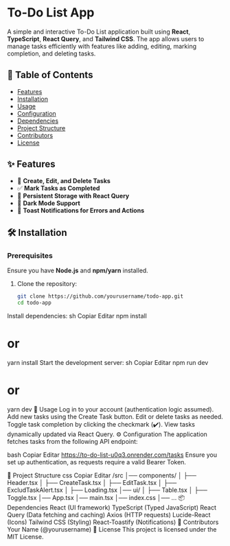 # To-Do List App

A simple and interactive To-Do List application built using **React**, **TypeScript**, **React Query**, and **Tailwind CSS**. The app allows users to manage tasks efficiently with features like adding, editing, marking completion, and deleting tasks.

## 📖 Table of Contents

- [Features](#features)
- [Installation](#installation)
- [Usage](#usage)
- [Configuration](#configuration)
- [Dependencies](#dependencies)
- [Project Structure](#project-structure)
- [Contributors](#contributors)
- [License](#license)

## ✨ Features

- 📝 **Create, Edit, and Delete Tasks**  
- ✅ **Mark Tasks as Completed**  
- 🔄 **Persistent Storage with React Query**  
- 🎨 **Dark Mode Support**  
- 📢 **Toast Notifications for Errors and Actions**  

## 🛠 Installation

### Prerequisites

Ensure you have **Node.js** and **npm/yarn** installed.

1. Clone the repository:
   ```sh
   git clone https://github.com/yourusername/todo-app.git
   cd todo-app

Install dependencies:
sh
Copiar
Editar
npm install
# or
yarn install
Start the development server:
sh
Copiar
Editar
npm run dev
# or
yarn dev
🚀 Usage
Log in to your account (authentication logic assumed).
Add new tasks using the Create Task button.
Edit or delete tasks as needed.
Toggle task completion by clicking the checkmark (✔️).
View tasks dynamically updated via React Query.
⚙️ Configuration
The application fetches tasks from the following API endpoint:

bash
Copiar
Editar
https://to-do-list-u0q3.onrender.com/tasks
Ensure you set up authentication, as requests require a valid Bearer Token.

📂 Project Structure
css
Copiar
Editar
/src
│── components/
│   ├── Header.tsx
│   ├── CreateTask.tsx
│   ├── EditTask.tsx
│   ├── ExcludTaskAlert.tsx
│   ├── Loading.tsx
│── ui/
│   ├── Table.tsx
│   ├── Toggle.tsx
│── App.tsx
│── main.tsx
│── index.css
│── ...
📦 Dependencies
React (UI framework)
TypeScript (Typed JavaScript)
React Query (Data fetching and caching)
Axios (HTTP requests)
Lucide-React (Icons)
Tailwind CSS (Styling)
React-Toastify (Notifications)
🤝 Contributors
Your Name (@yourusername)
📜 License
This project is licensed under the MIT License.